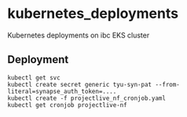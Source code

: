 # kubernetes_deployments
Kubernetes deployments on ibc EKS cluster

## Deployment

```
kubectl get svc
kubectl create secret generic tyu-syn-pat --from-literal=synapse_auth_token=....
kubectl create -f projectlive_nf_cronjob.yaml
kubectl get cronjob projectlive-nf
```